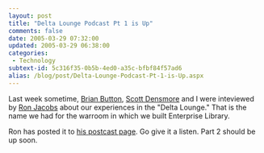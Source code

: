 ```yaml
---
layout: post
title: "Delta Lounge Podcast Pt 1 is Up"
comments: false
date: 2005-03-29 07:32:00
updated: 2005-03-29 06:38:00
categories:
 - Technology
subtext-id: 5c316f35-0b5b-4ed0-a35c-bfbf84f57ad6
alias: /blog/post/Delta-Lounge-Podcast-Pt-1-is-Up.aspx
---
```



Last week sometime, [Brian Button](http://www.agileprogrammer.com/oneagilecoder), [Scott Densmore](http://blogs.msdn.com/scottdensmore/) and I were inteviewed by [Ron Jacobs](http://www.ronjacobs.com/) about our experiences in the "Delta Lounge." That is the name we had for the warroom in which we built Enterprise Library. 

Ron has posted it to [his postcast page](http://www.ronjacobs.com/podcast/default.htm). Go give it a listen. Part 2 should be up soon.

